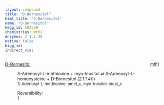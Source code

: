 ```yaml
---
layout: compound
title: "D-Bornesitol"
html_title: "D-Bornesitol"
name: "D-Bornesitol"
kegg_id: C03659
chemistries: mth1
enzymes: 2.1.1.40
native: false
bigg_id:
indirect_via:
---
```

<dl><dt class='rs-product'><a href='{{ site.url }}{{ site.baseurl }}/compounds/C03659' class='link-dark' data-bs-toggle='tooltip' data-bs-html='true' data-bs-title='KEGG: C03659'>D-Bornesitol</a><span style='float: right; max-width: 40%'><a href='{{ site.url }}{{ site.baseurl }}/chemistries/mth1' class='link-dark opacity-50' style='font-size: small; word-wrap: anywhere;'>mth1</a></span></dt><dd><p>S-Adenosyl-L-methionine + myo-Inositol &#8644; S-Adenosyl-L-homocysteine + D-Bornesitol (<i>2.1.1.40</i>)<br /><span style='font-size: small;'><span data-bs-toggle='tooltip' data-bs-html='true' data-bs-title='KEGG: C00019'>S-Adenosyl-L-methionine</span>: amet_c, <span data-bs-toggle='tooltip' data-bs-html='true' data-bs-title='KEGG: C00137'>myo-Inositol</span>: inost_c</span><br /><div class="reversibility_info">Reversibility: <div class="progress"><div class="progress-bar bg-light" role="progressbar" style="width: 100%" aria-valuenow="0" aria-valuemin="0" aria-valuemax="100"></div></div><span>?</span><div class="progress"><div class="progress-bar bg-light" role="progressbar" style="width: 100%" aria-valuenow="0" aria-valuemin="0" aria-valuemax="10"></div></div></div></p><dl></dl></dd></dl>